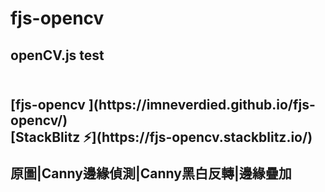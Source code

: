 fjs-opencv 
=============
<h2>openCV.js test<h2>
<br>
[fjs-opencv ](https://imneverdied.github.io/fjs-opencv/) <br>
[StackBlitz ⚡️](https://fjs-opencv.stackblitz.io/) <br>

原圖|Canny邊緣偵測|Canny黑白反轉|邊緣疊加
			
